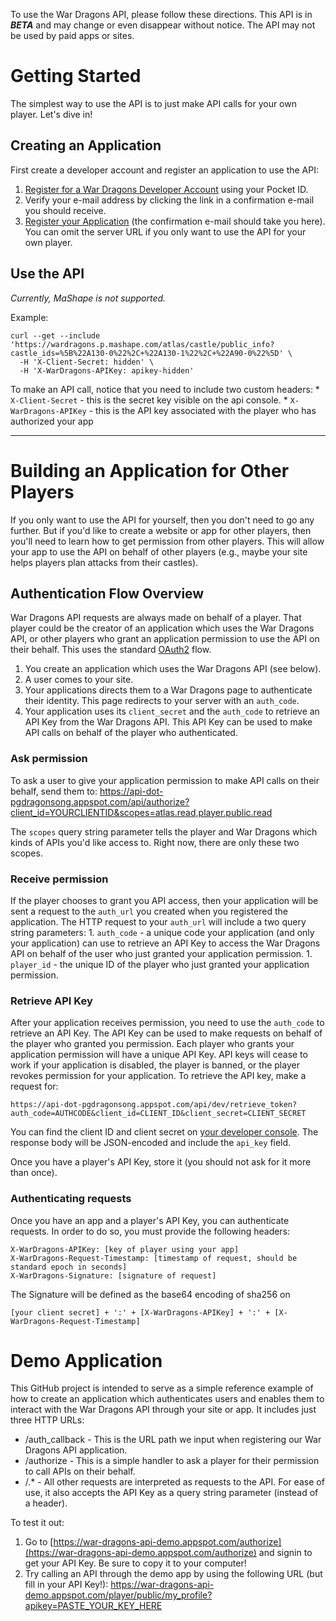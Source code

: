 To use the War Dragons API, please follow these directions. This API is in **_BETA_** and may change or even disappear without notice. The API may not be used by paid apps or sites.


# Getting Started

The simplest way to use the API is to just make API calls for your own player. Let's dive in!


## Creating an Application

First create a developer account and register an application to use the API:

1. [Register for a War Dragons Developer Account](https://api-dot-pgdragonsong.appspot.com/api/console/login) using your Pocket ID.
1. Verify your e-mail address by clicking the link in a confirmation e-mail you should receive.
1. [Register your Application](https://api-dot-pgdragonsong.appspot.com/api/console/apps) (the confirmation e-mail should take you here). You can omit the server URL if you only want to use the API for your own player.


## Use the API
_Currently, MaShape is not supported._

Example:

    curl --get --include 'https://wardragons.p.mashape.com/atlas/castle/public_info?castle_ids=%5B%22A130-0%22%2C+%22A130-1%22%2C+%22A90-0%22%5D' \
      -H 'X-Client-Secret: hidden' \
      -H 'X-WarDragons-APIKey: apikey-hidden'

To make an API call, notice that you need to include two custom headers:
    * `X-Client-Secret` - this is the secret key visible on the api console.
    * `X-WarDragons-APIKey` - this is the API key associated with the player who has authorized your app


***


# Building an Application for Other Players

If you only want to use the API for yourself, then you don't need to go any further. But if you'd like to create a website or app for other players, then you'll need to learn how to get permission from other players. This will allow your app to use the API on behalf of other players (e.g., maybe your site helps players plan attacks from their castles).

## Authentication Flow Overview

War Dragons API requests are always made on behalf of a player. That player could be the creator of an application which uses the War Dragons API, or other players who grant an application permission to use the API on their behalf. This uses the standard [OAuth2](https://www.digitalocean.com/community/tutorials/an-introduction-to-oauth-2) flow.

1. You create an application which uses the War Dragons API (see below).
1. A user comes to your site.
1. Your applications directs them to a War Dragons page to authenticate their identity. This page redirects to your server with an `auth_code`.
1. Your application uses its `client_secret` and the `auth_code` to retrieve an API Key from the War Dragons API. This API Key can be used to make API calls on behalf of the player who authenticated.


### Ask permission
To ask a user to give your application permission to make API calls on their behalf, send them to:
    https://api-dot-pgdragonsong.appspot.com/api/authorize?client_id=YOURCLIENTID&scopes=atlas.read,player.public.read

The `scopes` query string parameter tells the player and War Dragons which kinds of APIs you'd like access to. Right now, there are only these two scopes.


### Receive permission
If the player chooses to grant you API access, then your application will be sent a request to the `auth_url` you created when you registered the application. The HTTP request to your `auth_url` will include a two query string parameters:
    1. `auth_code` - a unique code your application (and only your application) can use to retrieve an API Key to access the War Dragons API on behalf of the user who just granted your application permission.
    1. `player_id` - the unique ID of the player who just granted your application permission.


### Retrieve API Key
After your application receives permission, you need to use the `auth_code` to retrieve an API Key. The API Key can be used to make requests on behalf of the player who granted you permission. Each player who grants your application permission will have a unique API Key. API keys will cease to work if your application is disabled, the player is banned, or the player revokes permission for your application. To retrieve the API key, make a request for:

    https://api-dot-pgdragonsong.appspot.com/api/dev/retrieve_token?auth_code=AUTHCODE&client_id=CLIENT_ID&client_secret=CLIENT_SECRET

You can find the client ID and client secret on [your developer console](https://api-dot-pgdragonsong.appspot.com/api/console/). The response body will be JSON-encoded and include the `api_key` field.

Once you have a player's API Key, store it (you should not ask for it more than once).


### Authenticating requests
Once you have an app and a player's API Key, you can authenticate requests. In order to do so, you must provide the following headers:

    X-WarDragons-APIKey: [key of player using your app]
    X-WarDragons-Request-Timestamp: [timestamp of request, should be standard epoch in seconds]
    X-WarDragons-Signature: [signature of request]
    
The Signature will be defined as the base64 encoding of sha256 on 

    [your client secret] + ':' + [X-WarDragons-APIKey] + ':' + [X-WarDragons-Request-Timestamp] 

# Demo Application

This GitHub project is intended to serve as a simple reference example of how to create an application which authenticates users and enables them to interact with the War Dragons API through your site or app. It includes just three HTTP URLs:

 * /auth_callback - This is the URL path we input when registering our War Dragons API application.
 * /authorize - This is a simple handler to ask a player for their permission to call APIs on their behalf.
 * /.* - All other requests are interpreted as requests to the API. For ease of use, it also accepts the API Key as a query string parameter (instead of a header).


To test it out:

1. Go to [https://war-dragons-api-demo.appspot.com/authorize](https://war-dragons-api-demo.appspot.com/authorize) and signin to get your API Key. Be sure to copy it to your computer!
1. Try calling an API through the demo app by using the following URL (but fill in your API Key!): https://war-dragons-api-demo.appspot.com/player/public/my_profile?apikey=PASTE_YOUR_KEY_HERE
